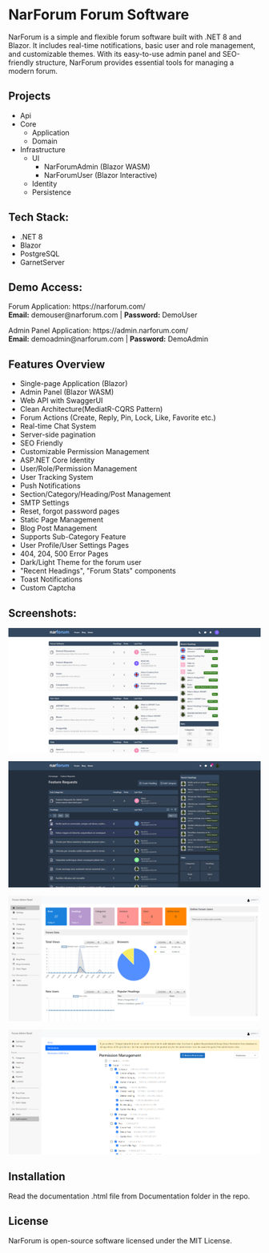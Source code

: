 # NarForum Forum Software

<p>NarForum is a simple and flexible forum software built with .NET 8 and Blazor. It includes real-time notifications, basic user and role management, and customizable themes. With its easy-to-use admin panel and SEO-friendly structure, NarForum provides essential tools for managing a modern forum.</p>

<h2>Projects</h2>
<ul>
    <li>Api</li>
    <li>Core
    <ul>
    <li>Application</li>
    <li>Domain</li>
    </ul>
    </li>
    <li>Infrastructure
    <ul>
        <li>UI
            <ul>
                <li>NarForumAdmin (Blazor WASM)</li>
                <li>NarForumUser (Blazor Interactive)</li>
            </ul>
        </li>
        <li>Identity</li>
        <li>Persistence</li>
    </ul>
    </li>
</ul>

<h2>Tech Stack:</h2>
<ul>
    <li>.NET 8</li>
    <li>Blazor</li>
    <li>PostgreSQL</li>
    <li>GarnetServer</li>
</ul>

<h2>Demo Access:</h2>
<p>Forum Application: https://narforum.com/ <br>
<b>Email:</b> demouser@narforum.com | <b>Password:</b> DemoUser</p>

<p>Admin Panel Application: https://admin.narforum.com/ <br>
<b>Email:</b> demoadmin@narforum.com | <b>Password:</b> DemoAdmin</p>

<h2>Features Overview</h2>
<ul>
    <li>Single-page Application (Blazor)</li>
    <li>Admin Panel (Blazor WASM)</li>
    <li>Web API with SwaggerUI</li>
    <li>Clean Architecture(MediatR-CQRS Pattern)</li>
    <li>Forum Actions (Create, Reply, Pin, Lock, Like, Favorite etc.)</li>
    <li>Real-time Chat System</li>
    <li>Server-side pagination</li>
    <li>SEO Friendly</li>
    <li>Customizable Permission Management</li>
    <li>ASP.NET Core Identity</li>
    <li>User/Role/Permission Management</li>
    <li>User Tracking System</li>
    <li>Push Notifications</li>
    <li>Section/Category/Heading/Post Management</li>
    <li>SMTP Settings</li>
    <li>Reset, forgot password pages</li>
    <li>Static Page Management</li>
    <li>Blog Post Management</li>
    <li>Supports Sub-Category Feature</li>
    <li>User Profile/User Settings Pages</li>
    <li>404, 204, 500 Error Pages</li>
    <li>Dark/Light Theme for the forum user</li>
    <li>"Recent Headings", "Forum Stats" components</li>
    <li>Toast Notifications</li>
	<li>Custom Captcha</li>
</ul>

<h2>Screenshots:</h2>

![Homepage](./Documentation/images/1.png)

![Posts](./Documentation/images/10.png)

![Admin Dashboard](./Documentation/images/15.png)

![Permission Management](./Documentation/images/20.png)

<h2>Installation</h2>
Read the documentation .html file from Documentation folder in the repo.

<h2>License</h2>
NarForum is open-source software licensed under the MIT License.

